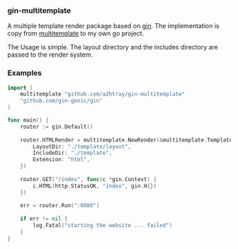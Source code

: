 ### gin-multitemplate

A multiple template render package based on [gin](https://github.com/gin-gonic/gin). The
implementation is copy from [multitemplate](https://github.com/gin-contrib/multitemplate) to
my own go project.

The Usage is simple. The layout directory and the includes directory are passed to
the render system.

### Examples

```go
import (
    multitemplate "github.com/a2htray/gin-multitemplate"
    "github.com/gin-gonic/gin"
)

func main() {
    router := gin.Default()
    
    router.HTMLRender = multitemplate.NewRender(&multitemplate.TemplateInfo{
        LayoutDir: "./template/layout",
        IncludeDir: "./template",
        Extension: "html",
    })
    
    router.GET("/index", func(c *gin.Context) {
        c.HTML(http.StatusOK, "index", gin.H{})
    })
    
    err = router.Run(":8080")
    
    if err != nil {
        log.Fatal("starting the website ... failed")
    }
}
```